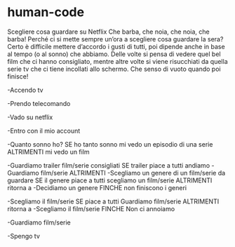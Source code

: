 # human-code
Scegliere cosa guardare su Netflix
Che barba, che noia, che noia, che barba!
Perché ci si mette sempre un’ora a scegliere cosa guardare la sera? Certo è difficile mettere d’accordo i gusti di tutti, poi dipende anche in base al tempo (o al sonno) che abbiamo. Delle volte si pensa di vedere quel bel film che ci hanno consigliato, mentre altre volte si viene risucchiati da quella serie tv che ci tiene incollati allo schermo. Che senso di vuoto quando poi finisce! 


-Accendo tv

-Prendo telecomando

-Vado su netflix

-Entro con il mio account

-Quanto sonno ho?
    SE ho tanto sonno
        mi vedo un episodio di una serie
    ALTRIMENTI
        mi vedo un film


-Guardiamo trailer film/serie consigliati
    SE trailer piace a tutti 
        andiamo -Guardiamo film/serie
    ALTRIMENTI
    -Scegliamo un genere di un film/serie da guardare
        SE il genere piace a tutti
            scegliamo un film/serie
        ALTRIMENTI
            ritorna a -Decidiamo un genere
            FINCHE
                non finiscono i generi

-Scegliamo il film/serie
    SE piace a tutti
        Guardiamo film/serie
    ALTRIMENTI
        ritorna a -Scegliamo il film/serie
        FINCHE
            Non ci annoiamo


-Guardiamo film/serie

-Spengo tv